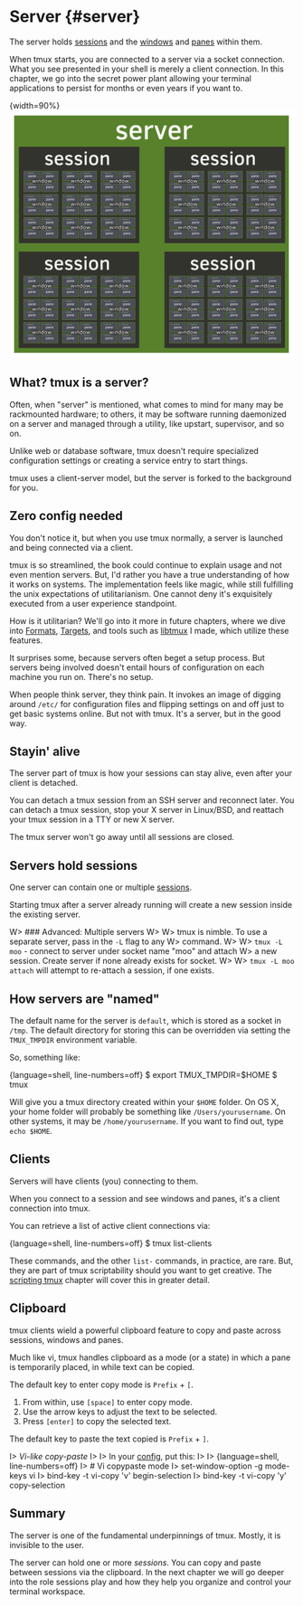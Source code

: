 # Server {#server} 

The server holds [sessions](#sessions) and the [windows](#windows) and
[panes](#panes) within them.

When tmux starts, you are connected to a server via a socket connection.
What you see presented in your shell is merely a client connection. In
this chapter, we go into the secret power plant allowing your terminal
applications to persist for months or even years if you want to.

{width=90%}
![](images/info/server.png)

## What? tmux is a server?

Often, when "server" is mentioned, what comes to mind for many
may be rackmounted hardware; to others, it may be software running
daemonized on a server and managed through a utility, like upstart,
supervisor, and so on.

Unlike web or database software, tmux doesn't require specialized
configuration settings or creating a service entry to start things.

tmux uses a client-server model, but the server is forked to the 
background for you.

## Zero config needed

You don't notice it, but when you use tmux normally, a server is launched and
being connected via a client.

tmux is so streamlined, the book could continue to explain usage and not even
mention servers. But, I'd rather you have a true understanding of how it works
on systems. The implementation feels like magic, while still fulfilling the
unix expectations of utilitarianism. One cannot deny it's exquisitely executed
from a user experience standpoint.

How is it utilitarian? We'll go into it more in future chapters, where we dive
into [Formats](#formats), [Targets](#targets), and tools such as [libtmux](https://github.com/tony/libtmux)
I made, which utilize these features.

It surprises some, because servers often beget a setup process. But servers
being involved doesn't entail hours of configuration on each machine you run on.
There's no setup.

When people think server, they think pain. It invokes an image of digging
around `/etc/` for configuration files and flipping settings on and off just to
get basic systems online. But not with tmux. It's a server, but in the good way.

## Stayin' alive

The server part of tmux is how your sessions can stay alive, even after your client
is detached.

You can detach a tmux session from an SSH server and reconnect later.
You can detach a tmux session, stop your X server in Linux/BSD, and reattach
your tmux session in a TTY or new X server.

The tmux server won't go away until all sessions are closed.

## Servers hold sessions

One server can contain one or multiple [sessions](#sessions).

Starting tmux after a server already running will create a new session inside
the existing server. 

W> ### Advanced: Multiple servers
W>
W> tmux is nimble. To use a separate server, pass in the `-L` flag to any
W> command.
W>
W> `tmux -L moo` - connect to server under socket name "moo" and attach
W> a new session. Create server if none already exists for socket.
W>
W> `tmux -L moo attach` will attempt to re-attach a session, if one exists.

## How servers are "named"

The default name for the server is `default`, which is stored as a socket in
`/tmp`. The default directory for storing this can be overridden via setting
the `TMUX_TMPDIR` environment variable.

So, something like:

{language=shell, line-numbers=off}
    $ export TMUX_TMPDIR=$HOME
    $ tmux

Will give you a tmux directory created within your `$HOME` folder. On OS X,
your home folder will probably be something like `/Users/yourusername`. On
other systems, it may be `/home/yourusername`. If you want to find out, type
`echo $HOME`.

## Clients

Servers will have clients (you) connecting to them.

When you connect to a session and see windows and panes, it's a client
connection into tmux.

You can retrieve a list of active client connections via:

{language=shell, line-numbers=off}
    $ tmux list-clients

These commands, and the other `list-` commands, in practice, are rare. But, they
are part of tmux scriptability should you want to get creative. The [scripting tmux](#scripting-tmux)
chapter will cover this in greater detail.

## Clipboard

tmux clients wield a powerful clipboard feature to copy and paste across
sessions, windows and panes.

Much like vi, tmux handles clipboard as a mode (or a state) in which a pane is
temporarily placed, in while text can be copied.

The default key to enter copy mode is `Prefix` + `[`.

1. From within, use `[space]` to enter copy mode.
2. Use the arrow keys to adjust the text to be selected.
3. Press `[enter]` to copy the selected text.

The default key to paste the text copied is `Prefix` + `]`.

I> *Vi-like copy-paste*
I>
I> In your [config](#config), put this:
I>
I> {language=shell, line-numbers=off}
I>     # Vi copypaste mode
I>     set-window-option -g mode-keys vi
I>     bind-key -t vi-copy 'v' begin-selection
I>     bind-key -t vi-copy 'y' copy-selection

## Summary

The server is one of the fundamental underpinnings of tmux. Mostly, it is
invisible to the user. 

The server can hold one or more *sessions*. You can copy and paste between
sessions via the clipboard. In the next chapter we will go deeper into the role
sessions play and how they help you organize and control your terminal
workspace.
